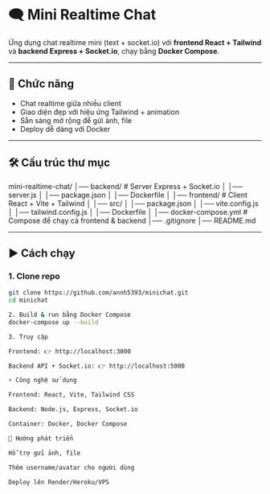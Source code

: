 # 🗨️ Mini Realtime Chat

Ứng dụng chat realtime mini (text + socket.io) với **frontend React + Tailwind** và **backend Express + Socket.io**, chạy bằng **Docker Compose**.  

---

## 🚀 Chức năng
- Chat realtime giữa nhiều client
- Giao diện đẹp với hiệu ứng Tailwind + animation
- Sẵn sàng mở rộng để gửi ảnh, file
- Deploy dễ dàng với Docker

---

## 🛠️ Cấu trúc thư mục
mini-realtime-chat/
│── backend/ # Server Express + Socket.io
│ │── server.js
│ │── package.json
│ │── Dockerfile
│
│── frontend/ # Client React + Vite + Tailwind
│ │── src/
│ │── package.json
│ │── vite.config.js
│ │── tailwind.config.js
│ │── Dockerfile
│
│── docker-compose.yml # Compose để chạy cả frontend & backend
│── .gitignore
│── README.md


---

## ▶️ Cách chạy

### 1. Clone repo
```bash
git clone https://github.com/annh5393/minichat.git
cd minichat

2. Build & run bằng Docker Compose
docker-compose up --build

3. Truy cập

Frontend: 👉 http://localhost:3000

Backend API + Socket.io: 👉 http://localhost:5000

⚡ Công nghệ sử dụng

Frontend: React, Vite, Tailwind CSS

Backend: Node.js, Express, Socket.io

Container: Docker, Docker Compose

📌 Hướng phát triển

Hỗ trợ gửi ảnh, file

Thêm username/avatar cho người dùng

Deploy lên Render/Heroku/VPS
